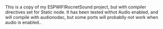 
This is a copy of my  ESPWIFIRocnetSound project, but with compiler directives set for Static node. 
It has been tested withot Audio enabled, and will compile with audionodac, but some ports will probablly not work when audio is enabled..
